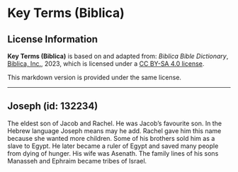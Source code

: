# Key Terms (Biblica)

## License Information

**Key Terms (Biblica)** is based on and adapted from: _Biblica Bible Dictionary_, [Biblica, Inc.](https://www.biblica.com/), 2023, which is licensed under a [CC BY-SA 4.0 license](https://creativecommons.org/licenses/by-sa/4.0/legalcode.en).

This markdown version is provided under the same license.



--------------------------------

## Joseph (id: 132234)

The eldest son of Jacob and Rachel. He was Jacob’s favourite son. In the Hebrew language Joseph means may he add. Rachel gave him this name because she wanted more children. Some of his brothers sold him as a slave to Egypt. He later became a ruler of Egypt and saved many people from dying of hunger. His wife was Asenath. The family lines of his sons Manasseh and Ephraim became tribes of Israel.


